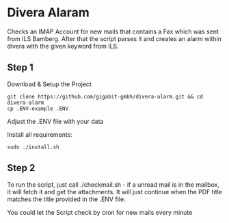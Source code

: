 # Divera Alaram

Checks an IMAP Account for new mails that contains a Fax which was sent from ILS Bamberg. 
After that the script parses it and creates an alarm within divera with the given keyword from ILS.

## Step 1
Download & Setup the Project

    git clone https://github.com/gigabit-gmbh/divera-alarm.git && cd divera-alarm
    cp .ENV-example .ENV
    
Adjust the .ENV file with your data

Install all requirements:

    sudo ./install.sh
    
## Step 2
To run the script, just call ./checkmail.sh - if a unread mail is in the mailbox, 
it will fetch it and get the attachments. It will just continue when the PDF title matches the title
provided in the .ENV file.

You could let the Script check by cron for new mails every minute
